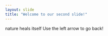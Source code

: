 ```yaml
---
layout: slide
title: "Welcome to our second slide!"
---
```

nature heals itself
Use the left arrow to go back!
